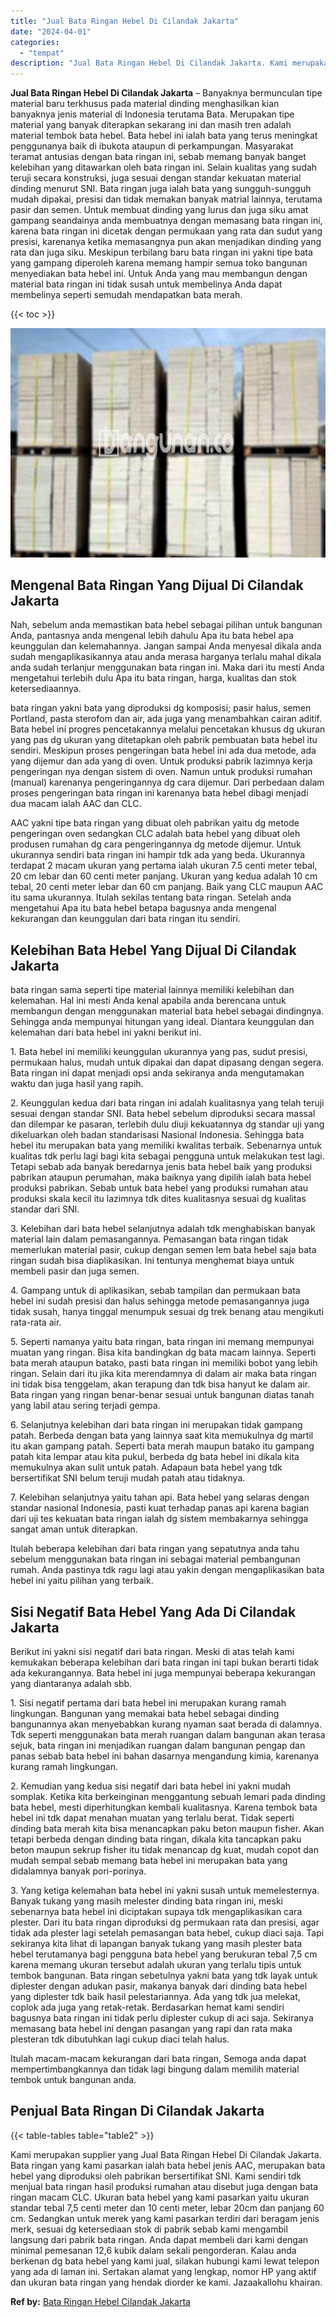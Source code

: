 ```yaml
---
title: "Jual Bata Ringan Hebel Di Cilandak Jakarta"
date: "2024-04-01"
categories: 
  - "tempat"
description: "Jual Bata Ringan Hebel Di Cilandak Jakarta. Kami merupakan supplier yang Jual Bata Ringan Hebel Di Cilandak Jakarta. Bata ringan yang kami pasarkan ialah bat..."
---
```


**Jual Bata Ringan Hebel Di Cilandak Jakarta** – Banyaknya bermunculan tipe material baru terkhusus pada material dinding menghasilkan kian banyaknya jenis material di Indonesia terutama Bata. Merupakan tipe material yang banyak diterapkan sekarang ini dan masih tren adalah material tembok bata hebel. Bata hebel ini ialah bata yang terus meningkat penggunanya baik di ibukota ataupun di perkampungan. Masyarakat teramat antusias dengan bata ringan ini, sebab memang banyak banget kelebihan yang ditawarkan oleh bata ringan ini. Selain kualitas yang sudah teruji secara konstruksi, juga sesuai dengan standar kekuatan material dinding menurut SNI. Bata ringan juga ialah bata yang sungguh-sungguh mudah dipakai, presisi dan tidak memakan banyak matrial lainnya, terutama pasir dan semen. Untuk membuat dinding yang lurus dan juga siku amat gampang seandainya anda membuatnya dengan memasang bata ringan ini, karena bata ringan ini dicetak dengan permukaan yang rata dan sudut yang presisi, karenanya ketika memasangnya pun akan menjadikan dinding yang rata dan juga siku. Meskipun terbilang baru bata ringan ini yakni tipe bata yang gampang diperoleh karena memang hampir semua toko bangunan menyediakan bata hebel ini. Untuk Anda yang mau membangun dengan material bata ringan ini tidak susah untuk membelinya Anda dapat membelinya seperti semudah mendapatkan bata merah.

{{< toc >}}

![Jual Bata Ringan Hebel Di Cilandak Jakarta](/images/jual-hebel-murah-05.png)

## Mengenal Bata Ringan Yang Dijual Di Cilandak Jakarta

Nah, sebelum anda memastikan bata hebel sebagai pilihan untuk bangunan Anda, pantasnya anda mengenal lebih dahulu Apa itu bata hebel apa keunggulan dan kelemahannya. Jangan sampai Anda menyesal dikala anda sudah mengaplikasikannya atau anda merasa harganya terlalu mahal dikala anda sudah terlanjur menggunakan bata ringan ini. Maka dari itu mesti Anda mengetahui terlebih dulu Apa itu bata ringan, harga, kualitas dan stok ketersediaannya.

bata ringan yakni bata yang diproduksi dg komposisi; pasir halus, semen Portland, pasta sterofom dan air, ada juga yang menambahkan cairan aditif. Bata hebel ini progres pencetakannya melalui pencetakan khusus dg ukuran yang pas dg ukuran yang ditetapkan oleh pabrik pembuatan bata hebel itu sendiri. Meskipun proses pengeringan bata hebel ini ada dua metode, ada yang dijemur dan ada yang di oven. Untuk produksi pabrik lazimnya kerja pengeringan nya dengan sistem di oven. Namun untuk produksi rumahan (manual) karenanya pengeringannya dg cara dijemur. Dari perbedaan dalam proses pengeringan bata ringan ini karenanya bata hebel dibagi menjadi dua macam ialah AAC dan CLC.

AAC yakni tipe bata ringan yang dibuat oleh pabrikan yaitu dg metode pengeringan oven sedangkan CLC adalah bata hebel yang dibuat oleh produsen rumahan dg cara pengeringannya dg metode dijemur. Untuk ukurannya sendiri bata ringan ini hampir tdk ada yang beda. Ukurannya terdapat 2 macam ukuran yang pertama ialah ukuran 7.5 centi meter tebal, 20 cm lebar dan 60 centi meter panjang. Ukuran yang kedua adalah 10 cm tebal, 20 centi meter lebar dan 60 cm panjang. Baik yang CLC maupun AAC itu sama ukurannya. Itulah sekilas tentang bata ringan. Setelah anda mengetahui Apa itu bata hebel betapa bagusnya anda mengenal kekurangan dan keunggulan dari bata ringan itu sendiri.

## Kelebihan Bata Hebel Yang Dijual Di Cilandak Jakarta

bata ringan sama seperti tipe material lainnya memiliki kelebihan dan kelemahan. Hal ini mesti Anda kenal apabila anda berencana untuk membangun dengan menggunakan material bata hebel sebagai dindingnya. Sehingga anda mempunyai hitungan yang ideal. Diantara keunggulan dan kelemahan dari bata hebel ini yakni berikut ini.

1\. Bata hebel ini memiliki keunggulan ukurannya yang pas, sudut presisi, permukaan halus, mudah untuk dipakai dan dapat dipasang dengan segera. Bata ringan ini dapat menjadi opsi anda sekiranya anda mengutamakan waktu dan juga hasil yang rapih.

2\. Keunggulan kedua dari bata ringan ini adalah kualitasnya yang telah teruji sesuai dengan standar SNI. Bata hebel sebelum diproduksi secara massal dan dilempar ke pasaran, terlebih dulu diuji kekuatannya dg standar uji yang dikeluarkan oleh badan standarisasi Nasional Indonesia. Sehingga bata hebel itu merupakan bata yang memiliki kwalitas terbaik. Sebenarnya untuk kualitas tdk perlu lagi bagi kita sebagai pengguna untuk melakukan test lagi. Tetapi sebab ada banyak beredarnya jenis bata hebel baik yang produksi pabrikan ataupun perumahan, maka baiknya yang dipilih ialah bata hebel produksi pabrikan. Sebab untuk bata hebel yang produksi rumahan atau produksi skala kecil itu lazimnya tdk dites kualitasnya sesuai dg kualitas standar dari SNI.

3\. Kelebihan dari bata hebel selanjutnya adalah tdk menghabiskan banyak material lain dalam pemasangannya. Pemasangan bata ringan tidak memerlukan material pasir, cukup dengan semen lem bata hebel saja bata ringan sudah bisa diaplikasikan. Ini tentunya menghemat biaya untuk membeli pasir dan juga semen.

4\. Gampang untuk di aplikasikan, sebab tampilan dan permukaan bata hebel ini sudah presisi dan halus sehingga metode pemasangannya juga tidak susah, hanya tinggal menumpuk sesuai dg trek benang atau mengikuti rata-rata air.

5\. Seperti namanya yaitu bata ringan, bata ringan ini memang mempunyai muatan yang ringan. Bisa kita bandingkan dg bata macam lainnya. Seperti bata merah ataupun batako, pasti bata ringan ini memiliki bobot yang lebih ringan. Selain dari itu jika kita merendamnya di dalam air maka bata ringan ini tidak bisa tenggelam, akan terapung dan tdk bisa hanyut ke dalam air. Bata ringan yang ringan benar-benar sesuai untuk bangunan diatas tanah yang labil atau sering terjadi gempa.

6\. Selanjutnya kelebihan dari bata ringan ini merupakan tidak gampang patah. Berbeda dengan bata yang lainnya saat kita memukulnya dg martil itu akan gampang patah. Seperti bata merah maupun batako itu gampang patah kita lempar atau kita pukul, berbeda dg bata hebel ini dikala kita memukulnya akan sulit untuk patah. Adapaun bata hebel yang tdk bersertifikat SNI belum teruji mudah patah atau tidaknya.

7\. Kelebihan selanjutnya yaitu tahan api. Bata hebel yang selaras dengan standar nasional Indonesia, pasti kuat terhadap panas api karena bagian dari uji tes kekuatan bata ringan ialah dg sistem membakarnya sehingga sangat aman untuk diterapkan.

Itulah beberapa kelebihan dari bata ringan yang sepatutnya anda tahu sebelum menggunakan bata ringan ini sebagai material pembangunan rumah. Anda pastinya tdk ragu lagi atau yakin dengan mengaplikasikan bata hebel ini yaitu pilihan yang terbaik.

## Sisi Negatif Bata Hebel Yang Ada Di Cilandak Jakarta

Berikut ini yakni sisi negatif dari bata ringan. Meski di atas telah kami kemukakan beberapa kelebihan dari bata ringan ini tapi bukan berarti tidak ada kekurangannya. Bata hebel ini juga mempunyai beberapa kekurangan yang diantaranya adalah sbb.

1\. Sisi negatif pertama dari bata hebel ini merupakan kurang ramah lingkungan. Bangunan yang memakai bata hebel sebagai dinding bangunannya akan menyebabkan kurang nyaman saat berada di dalamnya. Tdk seperti menggunakan bata merah ruangan dalam bangunan akan terasa sejuk, bata ringan ini menjadikan ruangan dalam bangunan pengap dan panas sebab bata hebel ini bahan dasarnya mengandung kimia, karenanya kurang ramah lingkungan.

2\. Kemudian yang kedua sisi negatif dari bata hebel ini yakni mudah somplak. Ketika kita berkeinginan menggantung sebuah lemari pada dinding bata hebel, mesti diperhitungkan kembali kualitasnya. Karena tembok bata hebel ini tdk dapat menahan muatan yang terlalu berat. Tidak seperti dinding bata merah kita bisa menancapkan paku beton maupun fisher. Akan tetapi berbeda dengan dinding bata ringan, dikala kita tancapkan paku beton maupun sekrup fisher itu tidak menancap dg kuat, mudah copot dan mudah sempal sebab memang bata hebel ini merupakan bata yang didalamnya banyak pori-porinya.

3\. Yang ketiga kelemahan bata hebel ini yakni susah untuk memelesternya. Banyak tukang yang masih melester dinding bata ringan ini, meski sebenarnya bata hebel ini diciptakan supaya tdk mengaplikasikan cara plester. Dari itu bata ringan diproduksi dg permukaan rata dan presisi, agar tidak ada plester lagi setelah pemasangan bata hebel, cukup diaci saja. Tapi sekiranya kita lihat di lapangan banyak tukang yang masih plester bata hebel terutamanya bagi pengguna bata hebel yang berukuran tebal 7,5 cm karena memang ukuran tersebut adalah ukuran yang terlalu tipis untuk tembok bangunan. Bata ringan sebetulnya yakni bata yang tdk layak untuk diplester dengan adukan pasir, makanya banyak dari dinding bata hebel yang diplester tdk baik hasil pelestariannya. Ada yang tdk jua melekat, coplok ada juga yang retak-retak. Berdasarkan hemat kami sendiri bagusnya bata ringan ini tidak perlu diplester cukup di aci saja. Sekiranya memasang bata hebel ini dengan pasangan yang rapi dan rata maka plesteran tdk dibutuhkan lagi cukup diaci telah halus.

Itulah macam-macam kekurangan dari bata ringan, Semoga anda dapat mempertimbangkannya dan tidak lagi bingung dalam memilih material tembok untuk bangunan anda.

## Penjual Bata Ringan Di Cilandak Jakarta

{{< table-tables table="table2" >}}

Kami merupakan supplier yang Jual Bata Ringan Hebel Di Cilandak Jakarta. Bata ringan yang kami pasarkan ialah bata hebel jenis AAC, merupakan bata hebel yang diproduksi oleh pabrikan bersertifikat SNI. Kami sendiri tdk menjual bata ringan hasil produksi rumahan atau disebut juga dengan bata ringan macam CLC. Ukuran bata hebel yang kami pasarkan yaitu ukuran standar tebal 7,5 centi meter dan 10 centi meter, lebar 20cm dan panjang 60 cm. Sedangkan untuk merek yang kami pasarkan terdiri dari beragam jenis merk, sesuai dg ketersediaan stok di pabrik sebab kami mengambil langsung dari pabrik bata ringan. Anda dapat membeli dari kami dengan minimal pemesanan 12,6 kubik dalam sekali pengorderan. Kalau anda berkenan dg bata hebel yang kami jual, silakan hubungi kami lewat telepon yang ada di laman ini. Sertakan alamat yang lengkap, nomor HP yang aktif dan ukuran bata ringan yang hendak diorder ke kami. Jazaakallohu khairan.

**Ref by:** [Bata Ringan Hebel Cilandak Jakarta](https://id.wikipedia.org/wiki/Bata)
